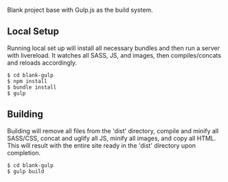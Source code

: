 Blank project base with Gulp.js as the build system.

## Local Setup 
Running local set up will install all necessary bundles and then run a server with livereload. It watches all SASS, JS, and images, then compiles/concats and reloads accordingly.

    $ cd blank-gulp
    $ npm install
    $ bundle install
    $ gulp

## Building
Building will remove all files from the 'dist' directory, compile and minify all SASS/CSS, concat and uglify all JS, minify all images, and copy all HTML. This will result with the entire site ready in the 'dist' directory upon completion.

    $ cd blank-gulp
    $ gulp build
